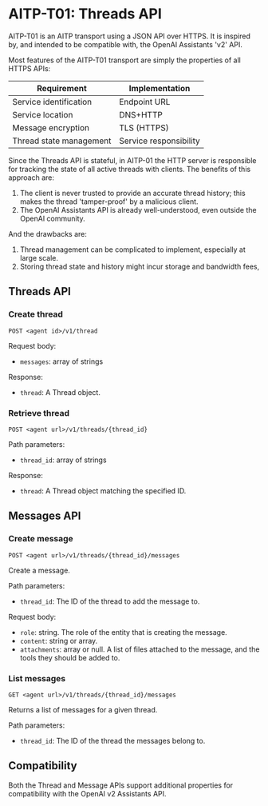 # AITP-T01: Threads API

AITP-T01 is an AITP transport using a JSON API over HTTPS. It is inspired by, and intended to be compatible with, the
OpenAI Assistants 'v2' API.

Most features of the AITP-T01 transport are simply the properties of all HTTPS APIs:

| Requirement             | Implementation         |
|-------------------------|------------------------|
| Service identification  | Endpoint URL           |
| Service location        | DNS+HTTP               |
| Message encryption      | TLS (HTTPS)            |
| Thread state management | Service responsibility |

Since the Threads API is stateful, in AITP-01 the HTTP server is responsible for tracking the state of all active
threads with clients. The benefits of this approach are:

1. The client is never trusted to provide an accurate thread history; this makes the thread 'tamper-proof' by a malicious client.
2. The OpenAI Assistants API is already well-understood, even outside the OpenAI community.

And the drawbacks are:

1. Thread management can be complicated to implement, especially at large scale.
2. Storing thread state and history might incur storage and bandwidth fees,


## Threads API

### Create thread

`POST <agent id>/v1/thread`

Request body:
- `messages`: array of strings

Response:
- `thread`: A Thread object.

### Retrieve thread

`POST <agent url>/v1/threads/{thread_id}`

Path parameters:
- `thread_id`: array of strings

Response:
- `thread`: A Thread object matching the specified ID.

## Messages API

### Create message

`POST <agent url>/v1/threads/{thread_id}/messages`

Create a message.

Path parameters:
- `thread_id`: The ID of the thread to add the message to.

Request body:
- `role`: string. The role of the entity that is creating the message.
- `content`: string or array.
- `attachments`: array or null. A list of files attached to the message, and the tools they should be added to.

### List messages

`GET <agent url>/v1/threads/{thread_id}/messages`

Returns a list of messages for a given thread.

Path parameters:
- `thread_id`: The ID of the thread the messages belong to.

## Compatibility
Both the Thread and Message APIs support additional properties for compatibility with the OpenAI v2 Assistants API.

